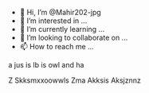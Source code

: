 - 👋 Hi, I’m @Mahir202-jpg
- 👀 I’m interested in ...
- 🌱 I’m currently learning ...
- 💞️ I’m looking to collaborate on ...
- 📫 How to reach me ...

<!---
Mahir202-jpg/Mahir202-jpg is a ✨ special ✨ repository because its `README.md` (this file) appears on your GitHub profile.
You can click the Preview link to take a look at your changes.
--->a jus is lb is owl and ha
Z
Skksmxxoowwls
Zma
Akksis
Aksjznnz

